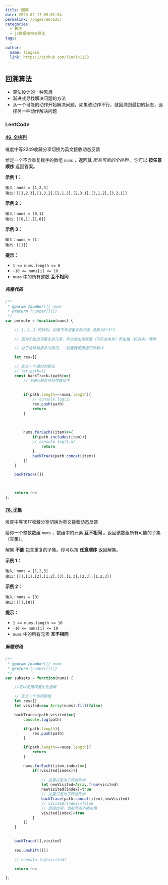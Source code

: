 ```yaml
---
title: 回溯
date: 2023-02-17 09:02:54
permalink: /pages/eec625/
categories:
  - 算法
  - js数据结构与算法
tags:
  - 
author: 
  name: lingxin
  link: https://github.com/linxin1123
---
```

## 回溯算法

- 算法设计的一种思想
- 渐进式寻找解决问题的方法
- 从一个可能的动作开始解决问题，如果改动作不行，就回溯到最初的状态，选择另一种动作解决问题





### LeetCode

#### [46. 全排列](https://leetcode.cn/problems/permutations/)

难度中等2249收藏分享切换为英文接收动态反馈

给定一个不含重复数字的数组 `nums` ，返回其 *所有可能的全排列* 。你可以 **按任意顺序** 返回答案。

 

**示例 1：**

```
输入：nums = [1,2,3]
输出：[[1,2,3],[1,3,2],[2,1,3],[2,3,1],[3,1,2],[3,2,1]]
```

**示例 2：**

```
输入：nums = [0,1]
输出：[[0,1],[1,0]]
```

**示例 3：**

```
输入：nums = [1]
输出：[[1]]
```

 

**提示：**

- `1 <= nums.length <= 6`
- `-10 <= nums[i] <= 10`
- `nums` 中的所有整数 **互不相同**



##### 完整代码

```js
/**
 * @param {number[]} nums
 * @return {number[][]}
 */
var permute = function(nums) {

    // 1，2，3 的排列，如果不考虑重复的元素 总数为3*3*3

    // 因为不能出现重复的元素，所以会出现死路（不符合条件）和生路（符合条）两种

    // 对于这种路很多的情况，一般需要使用递归来解决

    let res=[]

    // 定义一个递归的算法
    // let path=[]
    const backTrack=(path)=>{
        // 判断n是否已经在数组中
        
        
        if(path.length===nums.length){
            // console.log(2)
            res.push(path)
            return 
        }
        
        
        
        nums.forEach((item)=>{
            if(path.includes(item)){
            // console.log(1,n)
                return 
            }
            backTrack(path.concat(item))
        })
    }

    backTrack([])

    

    return res
};
```



#### [78. 子集](https://leetcode.cn/problems/subsets/)

难度中等1817收藏分享切换为英文接收动态反馈

给你一个整数数组 `nums` ，数组中的元素 **互不相同** 。返回该数组所有可能的子集（幂集）。

解集 **不能** 包含重复的子集。你可以按 **任意顺序** 返回解集。

 

**示例 1：**

```
输入：nums = [1,2,3]
输出：[[],[1],[2],[1,2],[3],[1,3],[2,3],[1,2,3]]
```

**示例 2：**

```
输入：nums = [0]
输出：[[],[0]]
```

 

**提示：**

- `1 <= nums.length <= 10`
- `-10 <= nums[i] <= 10`
- `nums` 中的所有元素 **互不相同**



##### 解题思路

```js
/**
 * @param {number[]} nums
 * @return {number[][]}
 */
var subsets = function(nums) {

    //可以使用深度优先搜索

    // 定义一个访问数组
    let res=[]
    let visited=new Array(nums).fill(false)

    backTrace=(path,visited)=>{
        console.log(path)

        if(path.length){
            res.push(path)
        }

        if(path.length===nums.length){
            return 
        }

        nums.forEach((item,index)=>{
            if(!visited[index]){
                
                // 这里只是为了传递形参
                let newVisited=Array.from(visited)
                newVisited[index]=true
                // 这里只是为了传递形参
                backTrace(path.concat(item),newVisited)
                // visited[index]=false
                // 层级加深，当前节点不能在用
                visited[index]=true
            }
        })
    }

    
    backTrace([],visited)
        
    res.unshift([])

    // console.log(visited)

    return res

};
```

